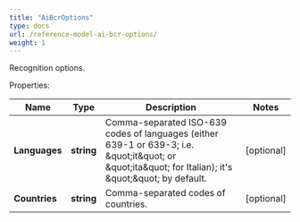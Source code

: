 ```yaml
---
title: "AiBcrOptions"
type: docs
url: /reference-model-ai-bcr-options/
weight: 1
---
```

Recognition options.             

Properties:

Name | Type | Description | Notes
---- | ---- | ----------- | -----
**Languages** | **string** | Comma-separated ISO-639 codes of languages (either 639-1 or 639-3; i.e. \&quot;it\&quot; or \&quot;ita\&quot; for Italian); it&#39;s \&quot;\&quot; by default.              | [optional] 
**Countries** | **string** | Comma-separated codes of countries.              | [optional] 


